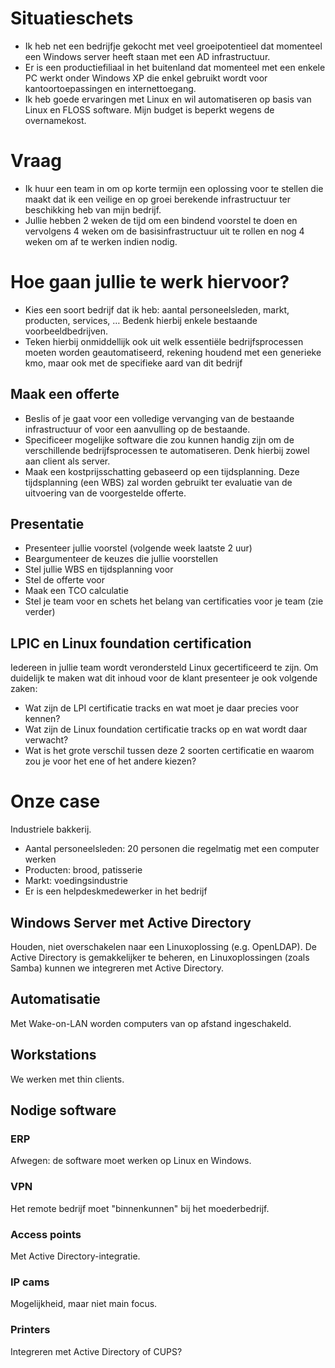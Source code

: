 # Situatieschets

* Ik heb net een bedrijfje gekocht met veel groeipotentieel dat momenteel een Windows server heeft staan met een AD infrastructuur.
* Er is een productiefiliaal in het buitenland dat momenteel met een enkele PC werkt onder Windows XP die enkel gebruikt wordt voor kantoortoepassingen en internettoegang.
* Ik heb goede ervaringen met Linux en wil automatiseren op basis van Linux en FLOSS software. Mijn budget is beperkt wegens de overnamekost.

# Vraag

* Ik huur een team in om op korte termijn een oplossing voor te stellen die maakt dat ik een veilige en op groei berekende infrastructuur ter beschikking heb van mijn bedrijf.
* Jullie hebben 2 weken de tijd om een bindend voorstel te doen en vervolgens 4 weken om de basisinfrastructuur uit te rollen en nog 4 weken om af te werken indien nodig.

# Hoe gaan jullie te werk hiervoor?

* Kies een soort bedrijf dat ik heb: aantal personeelsleden, markt, producten, services, … Bedenk hierbij enkele bestaande voorbeeldbedrijven.
* Teken hierbij onmiddellijk ook uit welk essentiële bedrijfsprocessen moeten worden geautomatiseerd, rekening houdend met een generieke kmo, maar ook met de specifieke aard van dit bedrijf

## Maak een offerte

* Beslis of je gaat voor een volledige vervanging van de bestaande infrastructuur of voor een aanvulling op de bestaande.
* Specificeer mogelijke software die zou kunnen handig zijn om de verschillende bedrijfsprocessen te automatiseren. Denk hierbij zowel aan client als server.
* Maak een kostprijsschatting gebaseerd op een tijdsplanning. Deze tijdsplanning (een WBS) zal worden gebruikt ter evaluatie van de uitvoering van de voorgestelde offerte.

## Presentatie

* Presenteer jullie voorstel (volgende week laatste 2 uur)
* Beargumenteer de keuzes die jullie voorstellen
* Stel jullie WBS en tijdsplanning voor
* Stel de offerte voor
* Maak een TCO calculatie
* Stel je team voor en schets het belang van certificaties voor je team (zie verder)

## LPIC en Linux foundation certification

Iedereen in jullie team wordt verondersteld Linux gecertificeerd te zijn. Om duidelijk te maken wat dit inhoud voor de klant presenteer je ook volgende zaken:
* Wat zijn de  LPI certificatie tracks en wat moet je daar precies voor kennen?
* Wat zijn de Linux foundation certificatie tracks op en wat wordt daar verwacht?
* Wat is het grote verschil tussen deze 2 soorten certificatie en waarom zou je voor het ene of het andere kiezen?

# Onze case

Industriele bakkerij.

* Aantal personeelsleden: 20 personen die regelmatig met een computer werken
* Producten: brood, patisserie
* Markt: voedingsindustrie
* Er is een helpdeskmedewerker in het bedrijf

## Windows Server met Active Directory

Houden, niet overschakelen naar een Linuxoplossing (e.g. OpenLDAP). De Active Directory is gemakkelijker te beheren, en Linuxoplossingen (zoals Samba) kunnen we integreren met Active Directory.

## Automatisatie

Met Wake-on-LAN worden computers van op afstand ingeschakeld.

## Workstations

We werken met thin clients.

## Nodige software

### ERP

Afwegen: de software moet werken op Linux en Windows.

### VPN

Het remote bedrijf moet "binnenkunnen" bij het moederbedrijf.

### Access points

Met Active Directory-integratie.

### IP cams

Mogelijkheid, maar niet main focus.

### Printers

Integreren met Active Directory of CUPS?


